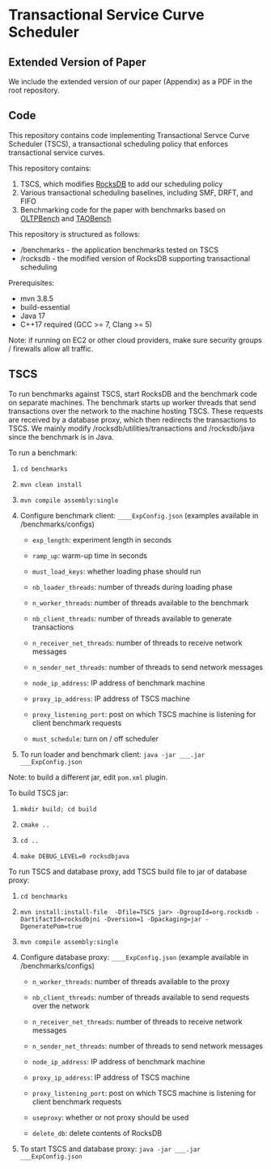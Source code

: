 # Transactional Service Curve Scheduler

## Extended Version of Paper
We include the extended version of our paper (Appendix) as a PDF in the root repository.

## Code
This repository contains code implementing Transactional Servce Curve Scheduler (TSCS), a transactional scheduling policy that enforces transactional service curves.

This repository contains:
1. TSCS, which modifies [RocksDB](https://rocksdb.org/) to add our scheduling policy
2. Various transactional scheduling baselines, including SMF, DRFT, and FIFO
3. Benchmarking code for the paper with benchmarks based on [OLTPBench](https://github.com/oltpbenchmark/oltpbench) and [TAOBench](https://taobench.org/)

This repository is structured as follows:
- /benchmarks - the application benchmarks tested on TSCS
- /rocksdb - the modified version of RocksDB supporting transactional scheduling

Prerequisites:
- mvn 3.8.5
- build-essential
- Java 17
- C++17 required (GCC >= 7, Clang >= 5)

Note: if running on EC2 or other cloud providers, make sure security groups / firewalls allow all traffic.

## TSCS
To run benchmarks against TSCS, start RocksDB and the benchmark code on separate machines. The benchmark starts up worker threads that send transactions over the network to the machine hosting TSCS. These requests are received by a database proxy, which then redirects the transactions to TSCS. We mainly modify /rocksdb/utilities/transactions and /rocksdb/java since the benchmark is in Java.

To run a benchmark:

1. `cd benchmarks`

2. `mvn clean install`

3. `mvn compile assembly:single`

4. Configure benchmark client: `____ExpConfig.json` (examples available in /benchmarks/configs)

    - `exp_length`: experiment length in seconds

    - `ramp_up`: warm-up time in seconds

    - `must_load_keys`: whether loading phase should run

    - `nb_loader_threads`: number of threads during loading phase

    - `n_worker_threads`: number of threads available to the benchmark

    - `nb_client_threads`: number of threads available to generate transactions

    - `n_receiver_net_threads`: number of threads to receive network messages

    - `n_sender_net_threads`: number of threads to send network messages

    - `node_ip_address`: IP address of benchmark machine

    - `proxy_ip_address`: IP address of TSCS machine

    - `proxy_listening_port`: post on which TSCS machine is listening for client benchmark requests

    - `must_schedule`: turn on / off scheduler

5. To run loader and benchmark client: `java -jar ___.jar ___ExpConfig.json`

Note: to build a different jar, edit `pom.xml` plugin.

To build TSCS jar:

1. `mkdir build; cd build`

2. `cmake ..`

3. `cd ..`

3. `make DEBUG_LEVEL=0 rocksdbjava`

To run TSCS and database proxy, add TSCS build file to jar of database proxy:

1. `cd benchmarks`

2. `mvn install:install-file  -Dfile=TSCS jar> -DgroupId=org.rocksdb -DartifactId=rocksdbjni -Dversion=1 -Dpackaging=jar -DgeneratePom=true`

3. `mvn compile assembly:single`

4. Configure database proxy: `____ExpConfig.json` (example available in /benchmarks/configs)

    - `n_worker_threads`: number of threads available to the proxy

    - `nb_client_threads`: number of threads available to send requests over the network

    - `n_receiver_net_threads`: number of threads to receive network messages

    - `n_sender_net_threads`: number of threads to send network messages

    - `node_ip_address`: IP address of benchmark machine

    - `proxy_ip_address`: IP address of TSCS machine

    - `proxy_listening_port`: post on which TSCS machine is listening for client benchmark requests

    - `useproxy`: whether or not proxy should be used

    -  `delete_db`: delete contents of RocksDB

5. To start TSCS and database proxy: `java -jar ___.jar ___ExpConfig.json`
